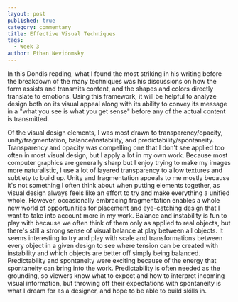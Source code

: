 ```yaml
---
layout: post
published: true
category: commentary
title: Effective Visual Techniques
tags:
  - Week 3
author: Ethan Nevidomsky
---
```

In this Dondis reading, what I found the most striking in his writing before the breakdown of the many techniques was his discussions on how the form assists and transmits content, and the shapes and colors directly translate to emotions. Using this framework, it will be helpful to analyze design both on its visual appeal along with its ability to convey its message in a "what you see is what you get sense" before any of the actual content is transmitted. 

Of the visual design elements, I was most drawn to transparency/opacity, unity/fragmentation, balance/instability, and predictability/spontaneity. Transparency and opacity was compelling one that I don't see applied too often in most visual design, but I apply a lot in my own work. Because most computer graphics are generally sharp but I enjoy trying to make my images more naturalistic, I use a lot of layered transparency to allow textures and subtlety to build up. Unity and fragmentation appeals to me mostly because it's not something I often think about when putting elements together, as visual design always feels like an effort to try and make everything a unified whole. However, occasionally embracing fragmentation enables a whole new world of opportunities for placement and eye-catching design that I want to take into account more in my work. Balance and instability is fun to play with because we often think of them only as applied to real objects, but there's still a strong sense of visual balance at play between all objects. It seems interesting to try and play with scale and transformations between every object in a given design to see where tension can be created with instability and which objects are better off simply being balanced. Predictability and spontaneity were exciting because of the energy that spontaneity can bring into the work. Predictability is often needed as the grounding, so viewers know what to expect and how to interpret incoming visual information, but throwing off their expectations with spontaneity is what I dream for as a designer, and hope to be able to build skills in.